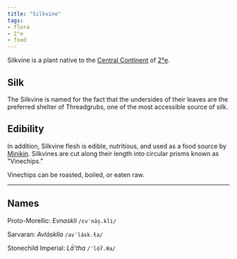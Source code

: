 ```yaml
---
title: "Silkvine"
tags:
- flora
- 2°e
- food
---
```

Silkvine is a plant native to the [Central Continent](locations/2nd-realm/central-continent/central-continent.md) of [2°e](locations/2nd-realm/2nd-realm.md).

## Silk
The Silkvine is named for the fact that the undersides of their leaves are the preferred shelter of Threadgrubs, one of the most accessible source of silk.

## Edibility
In addition, Silkvine flesh is edible, nutritious, and used as a food source by [Minikin](fauna/2nd%20realm/minikin/minikin.md). Silkvines are cut along their length into circular prisms known as "Vinechips."

Vinechips can be roasted, boiled, or eaten raw.

---
## Names
Proto-Morellic: *Evnaskli* `/ɛvˈnäs̠.kli/`

Sarvaran: *Avlásklla* `/avˈlásk.ɬa/`

Stonechild Imperial: *Lä́'tha* `/ˈlɑ́ʔ.θa/`